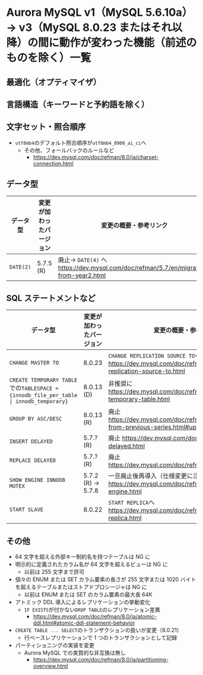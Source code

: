 # Aurora MySQL v1（MySQL 5.6.10a）→ v3（MySQL 8.0.23 またはそれ以降）の間に動作が変わった機能（前述のものを除く）一覧

## 最適化（オプティマイザ）


## 言語構造（キーワードと予約語を除く）


## 文字セット・照合順序

- `utf8mb4`のデフォルト照合順序が`utf8mb4_0900_ai_ci`へ
  - その他、フォールバックのルールなど
    - https://dev.mysql.com/doc/refman/8.0/ja/charset-connection.html

## データ型

| データ型 | 変更が加わったバージョン | 変更の概要・参考リンク |
| ---- | ---- | ---- |
| `DATE(2)` | 5.7.5 (R) | 廃止→ `DATE(4)` へ https://dev.mysql.com/doc/refman/5.7/en/migrating-from-year2.html |

## SQL ステートメントなど

| データ型 | 変更が加わったバージョン | 変更の概要・参考リンク |
| ---- | ---- | ---- |
| `CHANGE MASTER TO` | 8.0.23 | `CHANGE REPLICATION SOURCE TO`へ https://dev.mysql.com/doc/refman/8.0/ja/change-replication-source-to.html |
| `CREATE TEMPORARY TABLE`での`TABLESPACE = {innodb_file_per_table \| innodb_temporary}` | 8.0.13 (D) | 非推奨に https://dev.mysql.com/doc/refman/8.0/ja/create-temporary-table.html |
| `GROUP BY ASC/DESC` | 8.0.13 (R) | 廃止 https://dev.mysql.com/doc/refman/8.0/ja/upgrading-from-previous-series.html#upgrade-sql-changes |
| `INSERT DELAYED` | 5.7.? (R) | 廃止 https://dev.mysql.com/doc/refman/5.7/en/insert-delayed.html |
| `REPLACE DELAYED` | 5.7.? (R) | 廃止 https://dev.mysql.com/doc/refman/5.7/en/replace.html |
| `SHOW ENGINE INNODB MUTEX` | 5.7.2 (R) → 5.7.8 | 一旦廃止後再導入（仕様変更に注意） https://dev.mysql.com/doc/refman/5.7/en/show-engine.html |
| `START SLAVE` | 8.0.22 | `START REPLICA`へ https://dev.mysql.com/doc/refman/8.0/ja/start-replica.html |

## その他

- 64 文字を超える外部キー制約名を持つテーブルは NG に
- 明示的に定義されたカラム名が 64 文字を超えるビューは NG に
  - 以前は 255 文字まで許可
- 個々の ENUM または SET カラム要素の長さが 255 文字または 1020 バイトを超えるテーブルまたはストアドプロシージャは NG に
  - 以前は ENUM または SET のカラム要素の最大長 64K
- アトミック DDL 導入によるレプリケーションの挙動変化
  - `IF EXISTS`が付かない`DROP TABLE`のレプリケーション差異
    - https://dev.mysql.com/doc/refman/8.0/ja/atomic-ddl.html#atomic-ddl-statement-behavior
- `CREATE TABLE ... SELECT`のトランザクションの扱いが変更（8.0.21）
  - 行ベースレプリケーションで 1 つのトランザクションとして記録
- パーティショニングの実装を変更
  - Aurora MySQL での実質的な非互換は無し
    - https://dev.mysql.com/doc/refman/8.0/ja/partitioning-overview.html
